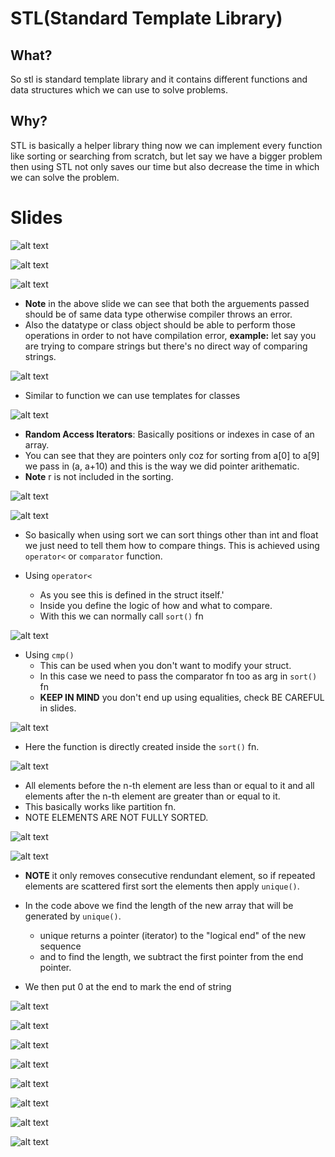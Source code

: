 # STL(Standard Template Library)

## What?

So stl is standard template library and it contains different functions and data structures which we can use to solve problems.

## Why?

STL is basically a helper library thing now we can implement every function like sorting or searching from scratch, but let say we have a bigger problem then using STL not only saves our time but also decrease the time in which we can solve the problem.

# Slides

![alt text](image.png)

![alt text](image-1.png)

![alt text](image-2.png)

- **Note** in the above slide we can see that both the arguements passed should be of same data type otherwise compiler throws an error. 
- Also the datatype or class object should be able to perform those operations in order to not have compilation error, **example:** let say you are trying to compare strings but there's no direct way of comparing strings.

![alt text](image-3.png)

- Similar to function we can use templates for classes

![alt text](image-4.png)
- **Random Access Iterators**: Basically positions or indexes in case of an array.
- You can see that they are pointers only coz for sorting from a[0] to a[9] we pass in (a, a+10) and this is the way we did pointer arithematic.
- **Note** r is not included in the sorting.

![alt text](image-5.png)

![alt text](image-6.png)

- So basically when using sort we can sort things other than int and float we just need to tell them how to compare things. This is achieved using `operator<` or `comparator` function.

- Using `operator<`
  - As you see this is defined in the struct itself.'
  - Inside you define the logic of how and what to compare. 
  - With this we can normally call `sort()` fn

![alt text](image-7.png)

- Using `cmp()`
  - This can be used when you don't want to modify your struct.
  - In this case we need to pass the comparator fn too as arg in `sort()` fn
  - **KEEP IN MIND** you don't end up using equalities, check BE CAREFUL in slides.

![alt text](image-8.png)

- Here the function is directly created inside the `sort()` fn.

![alt text](image-9.png)

- All elements before the n-th element are less than or equal to it and all elements after the n-th element are greater than or equal to it. 
- This basically works like partition fn.
- NOTE ELEMENTS ARE NOT FULLY SORTED.

![alt text](image-10.png)

![alt text](image-11.png)

- **NOTE** it only removes consecutive rendundant element, so if repeated elements are scattered first sort the elements then apply `unique()`.

- In the code above we find the length of the new array that will be generated by `unique()`.
  - unique returns a pointer (iterator) to the "logical end" of the new sequence
  - and to find the length, we subtract the first pointer from the end pointer.
- We then put 0 at the end to mark the end of string

![alt text](image-12.png)

![alt text](image-13.png)

![alt text](image-14.png)

![alt text](image-15.png)

![alt text](image-16.png)

![alt text](image-17.png)

![alt text](image-18.png)

![alt text](image-19.png)